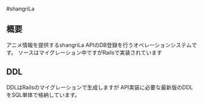 #shangriLa

## 概要

アニメ情報を提供するshangriLa APIのDB登録を行うオペレーションシステムです。
ソースはマイグレーション中ですがRailsで実装されています

## DDL

DDLはRailsのマイグレーションで生成しますが
API実装に必要な最新版のDDLをSQL単体で格納しています。
